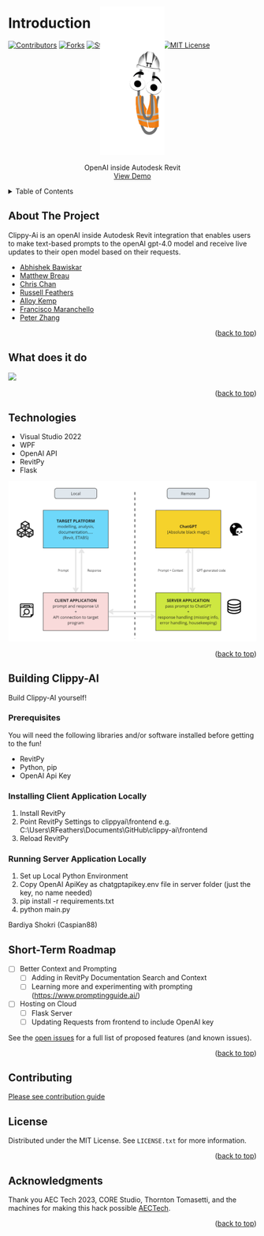 # Introduction

<a name="readme-top"></a>

<!-- PROJECT SHIELDS -->
[![Contributors][contributors-shield]][contributors-url]
[![Forks][forks-shield]][forks-url]
[![Stargazers][stars-shield]][stars-url]
[![Issues][issues-shield]][issues-url]
[![MIT License][license-shield]][license-url]

<!-- PROJECT LOGO -->
<div align="center">
  <a href="https://github.com/rfeathers068/clippy-ai">
    <img src="clippy-ai/ClippyConstruction.gif" alt="Logo" height=300px style="margin-top: -100px;">
  </a>

  <p align="center">
    OpenAI inside Autodesk Revit
    <br />
    <a href="https://github.com/rfeathers068/clippy-ai/blob/main/Clippy.gif">View Demo</a>
  </p>
</div>

<!-- TABLE OF CONTENTS -->
<details>
  <summary>Table of Contents</summary>
  <ol>
    <li><a href="#about-the-project">About The Project</a></li>
    <li><a href="#workflow-overview">Workflow Overview</a></li>
    <li><a href="#technologies">Technologies</a></li>
    <li><a href="#building-clippy-ai">Building Clippy-AI</a></li>
    <li><a href="#roadmap">Roadmap</a></li>
    <li><a href="#contributing">Contributing</a></li>
    <li><a href="#license">License</a></li>
    <li><a href="#acknowledgments">Acknowledgments</a></li>
  </ol>
</details>


<!-- ABOUT THE PROJECT -->
## About The Project
Clippy-Ai is an openAI inside Autodesk Revit integration that enables users to make text-based prompts to the openAI gpt-4.0 model and receive live updates to their open model based on their requests.
* [Abhishek Bawiskar](https://github.com/abawiskar)
* [Matthew Breau](https://github.com/MBreauAtBBB)
* [Chris Chan](https://github.com/chriskc)
* [Russell Feathers](https://github.com/rfeathers068)
* [Alloy Kemp](https://github.com/alloy6063)
* [Francisco Maranchello](https://github.com/franmaranchello)
* [Peter Zhang](https://github.com/ZMPeterZhang)
<p align="right">(<a href="#readme-top">back to top</a>)</p>

<!-- WORKFLOW EXAMPLES -->
## What does it do
<img src="Clippy.gif"></img>

<p align="right">(<a href="#readme-top">back to top</a>)</p>

## Technologies
* Visual Studio 2022
* WPF
* OpenAI API
* RevitPy
* Flask

<img src="ClippyArch.PNG"></img>

<p align="right">(<a href="#readme-top">back to top</a>)</p>

<!-- Developer GETTING STARTED -->
## Building Clippy-AI
Build Clippy-AI yourself!

### Prerequisites
You will need the following libraries and/or software installed before getting to the fun!
* RevitPy
* Python, pip
* OpenAI Api Key

### Installing Client Application Locally
1. Install RevitPy
2. Point RevitPy Settings to clippyai\frontend e.g. C:\Users\RFeathers\Documents\GitHub\clippy-ai\frontend
3. Reload RevitPy

### Running Server Application Locally
1. Set up Local Python Environment
2. Copy OpenAI ApiKey as chatgptapikey.env file in server folder (just the key, no name needed)
3. pip install -r requirements.txt
4. python main.py

Bardiya Shokri (Caspian88)

<!-- ROADMAP -->
## Short-Term Roadmap

- [ ] Better Context and Prompting
    - [ ] Adding in RevitPy Documentation Search and Context
    - [ ] Learning more and experimenting with prompting (https://www.promptingguide.ai/)
- [ ] Hosting on Cloud
    - [ ] Flask Server 
    - [ ] Updating Requests from frontend to include OpenAI key

See the [open issues](https://github.com/rfeathers068/clippy-ai/issues) for a full list of proposed features (and known issues).
<p align="right">(<a href="#readme-top">back to top</a>)</p>

<!-- CONTRIBUTING -->
## Contributing
[Please see contribution guide](CONTRIBUTING.md)

<!-- LICENSE -->
## License
Distributed under the MIT License. See `LICENSE.txt` for more information.
<p align="right">(<a href="#readme-top">back to top</a>)</p>

<!-- ACKNOWLEDGMENTS -->
## Acknowledgments
Thank you AEC Tech 2023, CORE Studio, Thornton Tomasetti, and the machines for making this hack possible [AECTech](https://www.aectech.us/).

<p align="right">(<a href="#readme-top">back to top</a>)</p>

<!-- MARKDOWN LINKS & IMAGES -->
<!-- https://www.markdownguide.org/basic-syntax/#reference-style-links -->
[contributors-shield]: https://img.shields.io/github/contributors/rfeathers068/clippy-ai.svg?style=for-the-badge
[contributors-url]: https://github.com/rfeathers068/clippy-ai/graphs/contributors
[forks-shield]: https://img.shields.io/github/forks/rfeathers068/clippy-ai.svg?style=for-the-badge
[forks-url]: https://github.com/rfeathers068/clippy-ai/network/members
[stars-shield]: https://img.shields.io/github/stars/rfeathers068/clippy-ai.svg?style=for-the-badge
[stars-url]: https://github.com/rfeathers068/clippy-ai/stargazers
[issues-shield]: https://img.shields.io/github/issues/rfeathers068/clippy-ai.svg?style=for-the-badge
[issues-url]: https://github.com/rfeathers068/clippy-ai/issues
[license-shield]: https://img.shields.io/github/license/rfeathers068/clippy-ai.svg?style=for-the-badge
[license-url]: https://github.com/rfeathers068/clippy-ai/blob/master/LICENSE.txt
[product-screenshot]: images/screenshot.png


